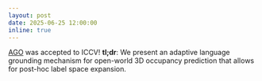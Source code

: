 ```yaml
---
layout: post
date: 2025-06-25 12:00:00
inline: true
---
```


<a href="https://arxiv.org/pdf/2504.10117">AGO</a> was accepted to ICCV! <b>tl;dr</b>: We present an adaptive language grounding mechanism for open-world 3D occupancy prediction that allows for post-hoc label space expansion.